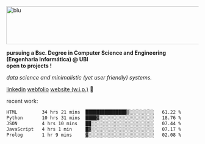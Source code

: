 
<img width="1415" height="100" alt="blu" src="https://github.com/rdsilva01/rdsilva01/assets/101207588/deb060e5-d035-4f09-b511-e3f50605b207">

**pursuing a Bsc. Degree in Computer Science and Engineering (Engenharia Informática) @ UBI** \
**open to projects !**

*data science and minimalistic (yet user friendly) systems.*

[linkedin](https://www.linkedin.com/in/rodrigo-silva-455b291bb/)
[webfolio](https://rdsilva01.github.io/portfolio-resume)
[website (w.i.p.)](https://rdsilva01.github.io/) 🏁

<!-- ![](https://komarev.com/ghpvc/?username=rdsilva01) -->

recent work:
<!--START_SECTION:waka-->

```txt
HTML         34 hrs 21 mins  ███████████████▒░░░░░░░░░   61.22 %
Python       10 hrs 31 mins  ████▓░░░░░░░░░░░░░░░░░░░░   18.76 %
JSON         4 hrs 10 mins   ██░░░░░░░░░░░░░░░░░░░░░░░   07.44 %
JavaScript   4 hrs 1 min     █▓░░░░░░░░░░░░░░░░░░░░░░░   07.17 %
Prolog       1 hr 9 mins     ▓░░░░░░░░░░░░░░░░░░░░░░░░   02.08 %
```

<!--END_SECTION:waka-->


